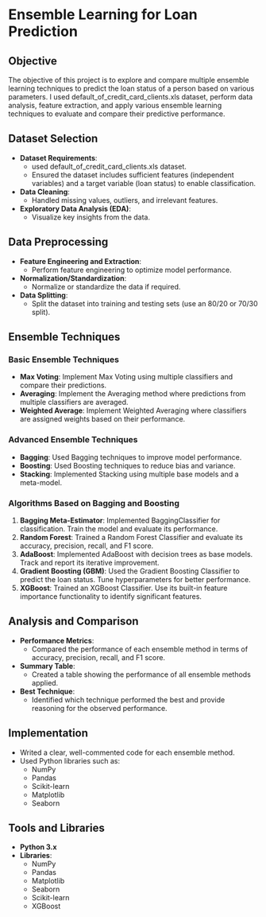 # Ensemble Learning for Loan Prediction

## Objective
The objective of this project is to explore and compare multiple ensemble learning techniques to predict the loan status of a person based on various parameters. I used default_of_credit_card_clients.xls dataset, perform data analysis, feature extraction, and apply various ensemble learning techniques to evaluate and compare their predictive performance.

## Dataset Selection
- **Dataset Requirements**:
  - used default_of_credit_card_clients.xls dataset.
  - Ensured the dataset includes sufficient features (independent variables) and a target variable (loan status) to enable classification.
- **Data Cleaning**:
  - Handled missing values, outliers, and irrelevant features.
- **Exploratory Data Analysis (EDA)**:
  - Visualize key insights from the data.

## Data Preprocessing
- **Feature Engineering and Extraction**:
  - Perform feature engineering to optimize model performance.
- **Normalization/Standardization**:
  - Normalize or standardize the data if required.
- **Data Splitting**:
  - Split the dataset into training and testing sets (use an 80/20 or 70/30 split).

## Ensemble Techniques

### Basic Ensemble Techniques
- **Max Voting**: Implement Max Voting using multiple classifiers and compare their predictions.
- **Averaging**: Implement the Averaging method where predictions from multiple classifiers are averaged.
- **Weighted Average**: Implement Weighted Averaging where classifiers are assigned weights based on their performance.

### Advanced Ensemble Techniques
- **Bagging**: Used Bagging techniques to improve model performance.
- **Boosting**: Used Boosting techniques to reduce bias and variance.
- **Stacking**: Implemented Stacking using multiple base models and a meta-model.

### Algorithms Based on Bagging and Boosting
1. **Bagging Meta-Estimator**: Implemented BaggingClassifier for classification. Train the model and evaluate its performance.
2. **Random Forest**: Trained a Random Forest Classifier and evaluate its accuracy, precision, recall, and F1 score.
3. **AdaBoost**: Implemented AdaBoost with decision trees as base models. Track and report its iterative improvement.
4. **Gradient Boosting (GBM)**: Used the Gradient Boosting Classifier to predict the loan status. Tune hyperparameters for better performance.
5. **XGBoost**: Trained an XGBoost Classifier. Use its built-in feature importance functionality to identify significant features.

## Analysis and Comparison
- **Performance Metrics**:
  - Compared the performance of each ensemble method in terms of accuracy, precision, recall, and F1 score.
- **Summary Table**:
  - Created a table showing the performance of all ensemble methods applied.
- **Best Technique**:
  - Identified which technique performed the best and provide reasoning for the observed performance.

## Implementation
- Writed a clear, well-commented code for each ensemble method.
- Used Python libraries such as:
  - NumPy
  - Pandas
  - Scikit-learn
  - Matplotlib
  - Seaborn

## Tools and Libraries
- **Python 3.x**
- **Libraries**:
  - NumPy
  - Pandas
  - Matplotlib
  - Seaborn
  - Scikit-learn
  - XGBoost
